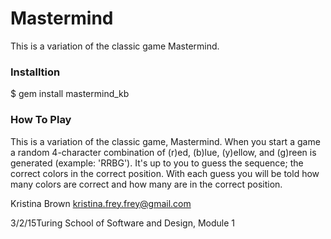 <h1>Mastermind</h1>
This is a variation of the classic game Mastermind.

<h3>Installtion</h3>

$ gem install mastermind_kb

<h3>How To Play</h3>
This is a variation of the classic game, Mastermind. When you start a game a random 4-character combination of (r)ed, (b)lue, (y)ellow, and (g)reen is generated (example: 'RRBG'). It's up to you to guess the sequence; the correct colors in the correct position. With each guess you will be told how many colors are correct and how many are in the correct position.

Kristina Brown
kristina.frey.frey@gmail.com

3/2/15Turing School of Software and Design, Module 1
